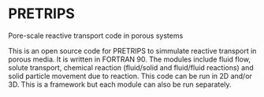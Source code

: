 # PRETRIPS
Pore-scale reactive transport code in porous systems

This is an open source code for PRETRIPS to simmulate reactive transport in porous media. It is written in FORTRAN 90. The modules include fluid flow, solute transport, chemical reaction (fluid/solid and fluid/fluid reactions) and solid particle movement due to reaction. This code can be run in 2D and/or 3D. This is a framework but each module can also be run separately.     
